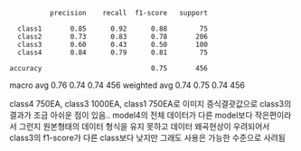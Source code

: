               precision    recall  f1-score   support

      class1       0.85      0.92      0.88        75
      class2       0.73      0.83      0.78       206
      class3       0.60      0.43      0.50       100
      class4       0.84      0.79      0.81        75

    accuracy                           0.75       456
   macro avg       0.76      0.74      0.74       456
weighted avg       0.74      0.75      0.74       456

class4 750EA, class3 1000EA, class1 750EA로 이미지 증식결괏값으로
class3의 결과가 조금 아쉬운 점이 있음..
model4의 전체 데이터가 다른 model보다 작은편이라서 그런지 원본형태의 데이터 형식을 유지 못하고
데이터 왜곡현상이 우려되어서 class3의 f1-score가 다른 class보다 낮지만 그래도 사용은 가능한 수준으로 사려됨